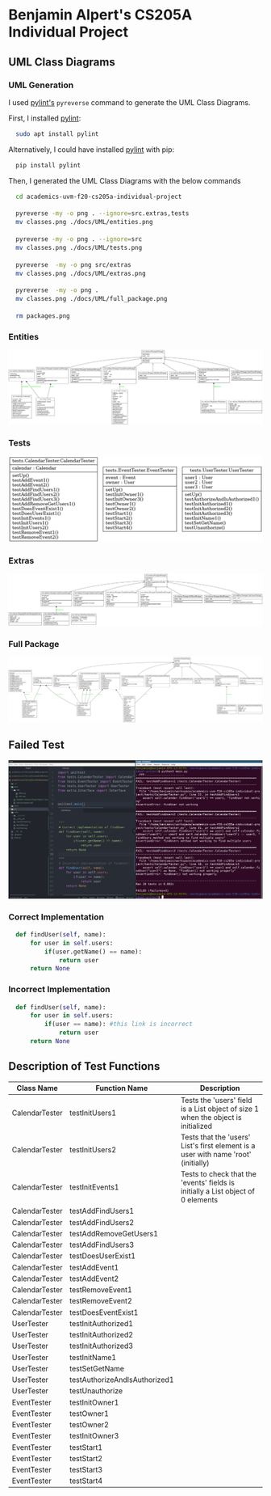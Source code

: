 # Benjamin Alpert's CS205A Individual Project

## UML Class Diagrams


### UML Generation
I used [pylint's](https://pypi.org/project/pylint/) `pyreverse` command to generate the UML Class Diagrams.

First, I installed [pylint](https://pypi.org/project/pylint/):
```bash
  sudo apt install pylint
```

Alternatively, I could have installed [pylint](https://pypi.org/project/pylint/) with pip:
```bash
  pip install pylint
```

Then, I generated the UML Class Diagrams with the below commands
```bash
  cd academics-uvm-f20-cs205a-individual-project

  pyreverse -my -o png . --ignore=src.extras,tests
  mv classes.png ./docs/UML/entities.png

  pyreverse -my -o png . --ignore=src
  mv classes.png ./docs/UML/tests.png

  pyreverse  -my -o png src/extras
  mv classes.png ./docs/UML/extras.png

  pyreverse  -my -o png .
  mv classes.png ./docs/UML/full_package.png

  rm packages.png
```

### Entities
![Entities UML Diagram](/docs/UML/entities.png)

### Tests
![Tests UML Class Diagram](/docs/UML/tests.png)

### Extras
![Extras UML Class Diagram](/docs/UML/extras.png)

### Full Package
![Full UML Class Diagram](/docs/UML/full_package.png)







## Failed Test

![Failed Implementation Screenshot](/docs/UML/FailedTestScreenshot.png)

### Correct Implementation
```python
  def findUser(self, name):
      for user in self.users:
          if(user.getName() == name):
              return user
      return None
```

### Incorrect Implementation
```python
  def findUser(self, name):
      for user in self.users:
          if(user == name): #this link is incorrect
              return user
      return None
```


## Description of Test Functions

Class Name | Function Name | Description
---------- | ------------- | -----------
CalendarTester | testInitUsers1 | Tests the 'users' field is a List object of size 1 when the object is initialized
CalendarTester | testInitUsers2 | Tests that the 'users' List's first element is a user with name 'root' (initially)
CalendarTester | testInitEvents1 | Tests to check that the 'events' fields is initially a List object of 0 elements
CalendarTester | testAddFindUsers1 |
CalendarTester | testAddFindUsers2 |
CalendarTester | testAddRemoveGetUsers1 |
CalendarTester | testAddFindUsers3 |
CalendarTester | testDoesUserExist1 |
CalendarTester | testAddEvent1 |
CalendarTester | testAddEvent2 |
CalendarTester | testRemoveEvent1 |
CalendarTester | testRemoveEvent2 |
CalendarTester | testDoesEventExist1 |
UserTester | testInitAuthorized1 |
UserTester | testInitAuthorized2 |
UserTester | testInitAuthorized3 |
UserTester | testInitName1 |
UserTester | testSetGetName |
UserTester | testAuthorizeAndIsAuthorized1 |
UserTester | testUnauthorize |
EventTester | testInitOwner1 |
EventTester | testOwner1 |
EventTester | testOwner2 |
EventTester | testInitOwner3 |
EventTester | testStart1 |
EventTester | testStart2 |
EventTester | testStart3 |
EventTester | testStart4 |
